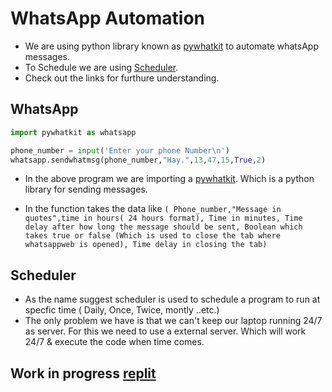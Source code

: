 # WhatsApp Automation

- We are using python library known as [pywhatkit](https://pypi.org/project/pywhatkit/) to automate whatsApp messages.
- To Schedule we are using [Scheduler](https://pypi.org/project/scheduler/).
- Check out the links for furthure understanding.

## WhatsApp

```Python
import pywhatkit as whatsapp

phone_number = input('Enter your phone Number\n')
whatsapp.sendwhatmsg(phone_number,"Hay.",13,47,15,True,2) 
```

- In the above program we are importing a [pywhatkit](https://pypi.org/project/pywhatkit/). Which is a python library for sending messages.

- In the function takes the data like `( Phone_number,"Message in quotes",time in hours( 24 hours format), Time in minutes, Time delay after how long the message should be sent, Boolean which takes true or false (Which is used to close the tab where whatsappweb is opened), Time delay in closing the tab)`

## Scheduler

- As the name suggest scheduler is used to schedule a program to run at specfic time ( Daily, Once, Twice, montly ..etc.)
- The only problem we have is that we can't keep our laptop running 24/7 as server. For this we need to use a external server. Which will work 24/7 & execute the code when time comes.

## Work in progress [replit](https://replit.com/)
